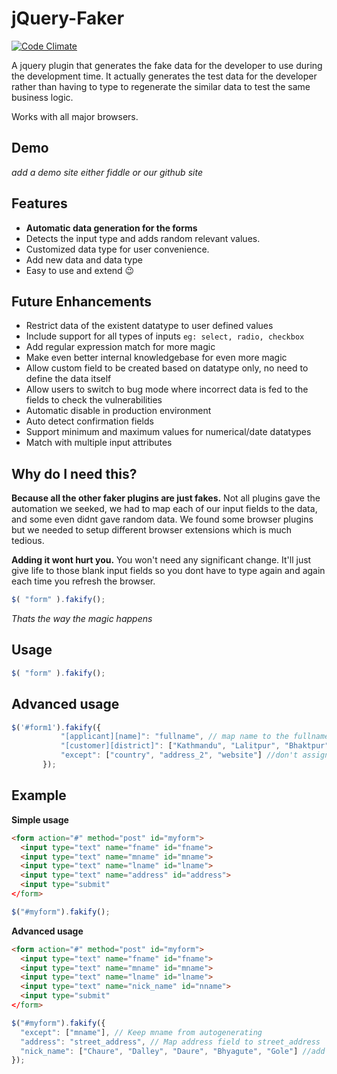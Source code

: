 # jQuery-Faker

[![Code Climate](https://codeclimate.com/github/abhinavmsra/jQuery-faker/badges/gpa.svg)](https://codeclimate.com/github/abhinavmsra/jQuery-faker)

A jquery plugin that generates the fake data for the developer to use during the development time. It actually generates the test data for the developer rather than having to type to regenerate the similar data to test the same business logic.

Works with all major browsers.

## Demo

_add a demo site either fiddle or our github site_

## Features

* **Automatic data generation for the forms**
* Detects the input type and adds random relevant values.
* Customized data type for user convenience.
* Add new data and data type
* Easy to use and extend :wink:

## Future Enhancements

* Restrict data of the existent datatype to user defined values
* Include support for all types of inputs `eg: select, radio, checkbox`
* Add regular expression match for more magic
* Make even better internal knowledgebase for even more magic
* Allow custom field to be created based on datatype only, no need to define the data itself
* Allow users to switch to bug mode where incorrect data is fed to the fields to check the vulnerabilities
* Automatic disable in production environment
* Auto detect confirmation fields
* Support minimum and maximum values for numerical/date datatypes
* Match with multiple input attributes

## Why do I need this?

**Because all the other faker plugins are just fakes.** Not all plugins gave the automation we seeked, we had to map each of our input fields to the data, and some even didnt gave random data. We found some browser plugins but we needed to setup different browser extensions which is much tedious.

**Adding it wont hurt you.** You won't need any significant change. It'll just give life to those blank input fields so you dont have to type again and again each time you refresh the browser.
```javascript
$( "form" ).fakify();
```

_Thats the way the magic happens_



## Usage

```javascript
$( "form" ).fakify();
```

## Advanced usage
```javascript
$('#form1').fakify({
           "[applicant][name]": "fullname", // map name to the fullname in our database
           "[customer][district]": ["Kathmandu", "Lalitpur", "Bhaktpur"], // add new datatype district to our database
           "except": ["country", "address_2", "website"] //don't assign values to the given fields
       });
```

## Example

**Simple usage**

```html
<form action="#" method="post" id="myform">
  <input type="text" name="fname" id="fname">
  <input type="text" name="mname" id="mname">
  <input type="text" name="lname" id="lname">
  <input type="text" name="address" id="address">
  <input type="submit"
</form>
```

```javascript
$("#myform").fakify();
```

**Advanced usage**
```html
<form action="#" method="post" id="myform">
  <input type="text" name="fname" id="fname">
  <input type="text" name="mname" id="mname">
  <input type="text" name="lname" id="lname">
  <input type="text" name="nick_name" id="nname">
  <input type="submit"
</form>
```

```javascript
$("#myform").fakify({
  "except": ["mname"], // Keep mname from autogenerating
  "address": "street_address", // Map address field to street_address
  "nick_name": ["Chaure", "Dalley", "Daure", "Bhyagute", "Gole"] //add custom datatype along with the data
});
```

